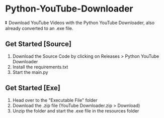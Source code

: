 # Python-YouTube-Downloader
⏬ Download YouTube Videos with the Python YouTube Downloader, also already converted to an .exe file.

## Get Started [Source]
1. Download the Source Code by clicking on Releases > Python YouTube Downloader
2. Install the requirements.txt
3. Start the main.py

## Get Started [Exe]
1. Head over to the "Executable File" folder
2. Download the .zip file (YouTube Downloader.zip > Download)
3. Unzip the folder and start the .exe file in the resources folder


